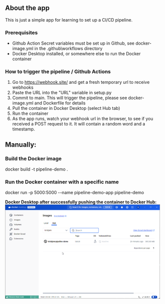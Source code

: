 ## About the app
This is just a simple app for learning to set up a CI/CD pipeline.<br>

### Prerequisites
* Github Action Secret variables must be set up in Github, see docker-image.yml in the .github\workflows directory
* Docker Desktop installed, or somewhere else to run the Docker container

### How to trigger the pipeline / Github Actions
1) Go to https://webhook.site/ and get a fresh temporary url to receive webhooks
2) Paste the URL into the "URL" variable in setup.py
3) Commit to main. This will trigger the pipeline, please see docker-image.yml and Dockerfile for details
4) Pull the container in Docker Desktop (select Hub tab)
5) Run the container
4) As the app runs, watch your webhook url in the browser, to see if you received a POST request to it. It will contain a random word and a timestamp.


## Manually:
### Build the Docker image
docker build -t pipeline-demo .

### Run the Docker container with a specific name
docker run -p 5000:5000 --name pipeline-demo-app pipeline-demo

**Docker Desktop after successfully pushing the container to Docker Hub:**
![docker-desktop-hub](./docs/docker-desktop-hub.png)